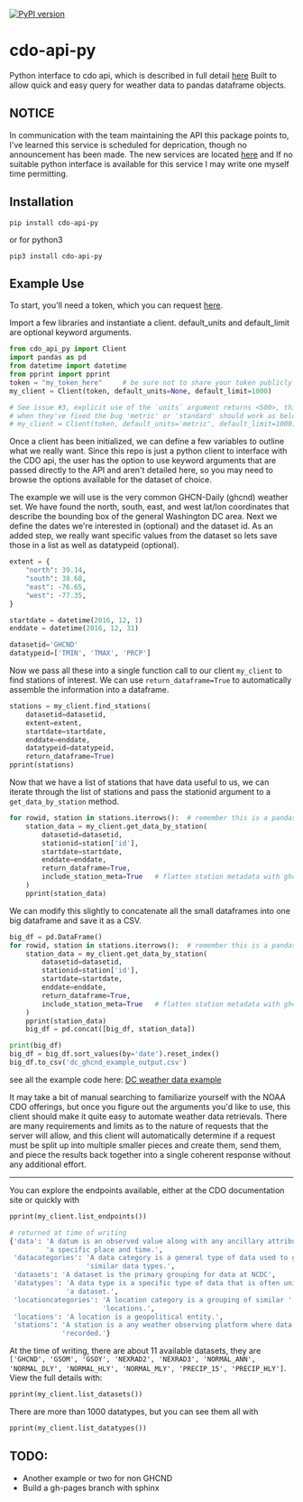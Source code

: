 [![PyPI version](https://badge.fury.io/py/cdo-api-py.svg)](https://badge.fury.io/py/cdo-api-py)

# cdo-api-py
Python interface to cdo api, which is described in full detail [here](https://www.ncdc.noaa.gov/cdo-web/webservices/v2#gettingStarted)
Built to allow quick and easy query for weather data to pandas dataframe objects.

## NOTICE
In communication with the team maintaining the API this package points to, I've learned this service 
is scheduled for deprication, though no announcement has been made. The new services are located [here](https://www.ncei.noaa.gov/support/access-search#access-apis) and If no suitable python 
interface is available for this service I may write one myself time permitting.

## Installation

```
pip install cdo-api-py
```
or for python3
```
pip3 install cdo-api-py
```

## Example Use

To start, you'll need a token, which you can request [here](https://www.ncdc.noaa.gov/cdo-web/token).

Import a few libraries and instantiate a client. default_units and default_limit are optional keyword arguments.
```python
from cdo_api_py import Client
import pandas as pd
from datetime import datetime
from pprint import pprint
token = "my_token_here"     # be sure not to share your token publicly
my_client = Client(token, default_units=None, default_limit=1000)

# See issue #3, explicit use of the `units` argument returns <500>, this is a bug in the API.
# when they've fixed the bug 'metric' or 'standard' should work as below:
# my_client = Client(token, default_units='metric', default_limit=1000)
```

Once a client has been initialized, we can define a few variables to outline what we really want.
Since this repo is just a python client to interface with the CDO api, the user has the option
to use keyword arguments that are passed directly to the API and aren't detailed here, so you
may need to browse the options available for the dataset of choice.

The example we will use is the very common GHCN-Daily (ghcnd) weather set. We have found
the north, south, east, and west lat/lon coordinates that describe the bounding box of the
general Washington DC area. Next we define the dates we're interested in (optional) and
the dataset id. As an added step, we really want specific values from the dataset so lets
save those in a list as well as datatypeid (optional).

```python
extent = {
    "north": 39.14,
    "south": 38.68,
    "east": -76.65,
    "west": -77.35,
}

startdate = datetime(2016, 12, 1)
enddate = datetime(2016, 12, 31)

datasetid='GHCND'
datatypeid=['TMIN', 'TMAX', 'PRCP']
```

Now we pass all these into a single function call to our client `my_client` to find stations of interest.
We can use `return_dataframe=True` to automatically assemble the information into a dataframe.
```python
stations = my_client.find_stations(
    datasetid=datasetid,
    extent=extent,
    startdate=startdate,
    enddate=enddate,
    datatypeid=datatypeid,
    return_dataframe=True)
pprint(stations)
```

Now that we have a list of stations that have data useful to us, we can iterate through
the list of stations and pass the stationid argument to a `get_data_by_station` method.
```python
for rowid, station in stations.iterrows():  # remember this is a pandas dataframe!
    station_data = my_client.get_data_by_station(
        datasetid=datasetid,
        stationid=station['id'],
        startdate=startdate,
        enddate=enddate,
        return_dataframe=True,
        include_station_meta=True   # flatten station metadata with ghcnd readings
    )
    pprint(station_data)
```

We can modify this slightly to concatenate all the small dataframes into one big dataframe
and save it as a CSV.
```python
big_df = pd.DataFrame()
for rowid, station in stations.iterrows():  # remember this is a pandas dataframe!
    station_data = my_client.get_data_by_station(
        datasetid=datasetid,
        stationid=station['id'],
        startdate=startdate,
        enddate=enddate,
        return_dataframe=True,
        include_station_meta=True   # flatten station metadata with ghcnd readings
    )
    pprint(station_data)
    big_df = pd.concat([big_df, station_data])

print(big_df)
big_df = big_df.sort_values(by='date').reset_index()
big_df.to_csv('dc_ghcnd_example_output.csv')
```

see all the example code here: [DC weather data example](docs/example/dc_weather_data.py)

It may take a bit of manual searching to familiarize yourself with the NOAA CDO offerings, but
once you figure out the arguments you'd like to use, this client should make it quite easy
to automate weather data retrievals. There are many requirements and limits as to the nature of
requests that the server will allow, and this client will automatically determine if a request
must be split up into multiple smaller pieces and create them, send them, and piece the
results back together into a single coherent response without any additional effort.

***

You can explore the endpoints available, either at the CDO documentation site or quickly with
```python
pprint(my_client.list_endpoints())

# returned at time of writing
{'data': 'A datum is an observed value along with any ancillary attributes at '
         'a specific place and time.',
 'datacategories': 'A data category is a general type of data used to group '
                   'similar data types.',
 'datasets': 'A dataset is the primary grouping for data at NCDC',
 'datatypes': 'A data type is a specific type of data that is often unique to '
              'a dataset.',
 'locationcategories': 'A location category is a grouping of similar '
                       'locations.',
 'locations': 'A location is a geopolitical entity.',
 'stations': 'A station is a any weather observing platform where data is '
             'recorded.'}
```

At the time of writing, there are about 11 available datasets, they are `['GHCND', 'GSOM', 'GSOY', 'NEXRAD2', 'NEXRAD3', 'NORMAL_ANN', 'NORMAL_DLY', 'NORMAL_HLY', 'NORMAL_MLY', 'PRECIP_15', 'PRECIP_HLY']`. View the full details with:
```python
pprint(my_client.list_datasets())
```

There are more than 1000 datatypes, but you can see them all with
```python
pprint(my_client.list_datatypes())
```


## TODO:
* Another example or two for non GHCND
* Build a gh-pages branch with sphinx
